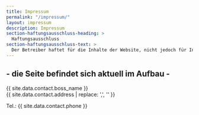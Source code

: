 ```yaml
---
title: Impressum
permalink: "/impressum/"
layout: impressum
description: Impressum
section-haftungsausschluss-heading: >
  Haftungsausschluss
section-haftungsausschluss-text: >
  Der Betreiber haftet für die Inhalte der Website, nicht jedoch für Inhalte weiterführender Links. Demnach gilt eine Haftungsbeschränkung für externe Links. Es gilt ferner das Urheberrecht.
---
```


<h2 class="text-center w-100">
- die Seite befindet sich aktuell im Aufbau -
</h2>

{{ site.data.contact.boss_name }}<br>
{{ site.data.contact.address | replace: ',', '' }}

Tel.: {{ site.data.contact.phone }}
